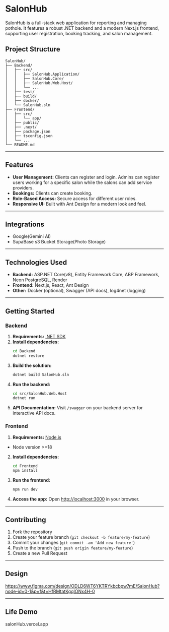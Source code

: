 # SalonHub

SalonHub is a full-stack web application for reporting and managing pothole. It features a robust .NET backend and a modern Next.js frontend, supporting user registration, booking tracking, and salon management.

## Project Structure

```
SalonHub/
├── Backend/
│   ├── src/
│   │   ├── SalonHub.Application/
│   │   ├── SalonHub.Core/
│   │   ├── SalonHub.Web.Host/
│   │   └── ...
│   ├── test/
│   ├── build/
│   ├── docker/
│   └── SalonHub.sln
├── Frontend/
│   ├── src/
│   │   └── app/
│   ├── public/
│   ├── .next/
│   ├── package.json
│   ├── tsconfig.json
│   └── ...
└── README.md
```

---

## Features

- **User Management:** Clients can register and login. Admins can register users working for a specific salon while the salons can add service providers.
- **Bookings:** Clients can create booking. 
- **Role-Based Access:** Secure access for different user roles.
- **Responsive UI:** Built with Ant Design for a modern look and feel.

---
## Integrations
- Google(Gemini AI)
- SupaBase s3 Bucket Storage(Photo Storage)

---

## Technologies Used

- **Backend:** ASP.NET Core(v8), Entity Framework Core, ABP Framework, Neon PostgreSQL, Render
- **Frontend:** Next.js, React, Ant Design
- **Other:** Docker (optional), Swagger (API docs), log4net (logging)

---

## Getting Started

### Backend

1. **Requirements:** [.NET SDK](https://dotnet.microsoft.com/download)
2. **Install dependencies:**
   ```sh
   cd Backend
   dotnet restore
   ```
3. **Build the solution:**
   ```sh
   dotnet build SalonHub.sln
   ```
4. **Run the backend:**
   ```sh
   cd src/SalonHub.Web.Host
   dotnet run
   ```
5. **API Documentation:** Visit `/swagger` on your backend server for interactive API docs.

### Frontend

1. **Requirements:** [Node.js](https://nodejs.org/)
- Node version >=18

2. **Install dependencies:**
   ```sh
   cd Frontend
   npm install
   ```
3. **Run the frontend:**
   ```sh
   npm run dev
   ```
4. **Access the app:** Open [http://localhost:3000](http://localhost:3000) in your browser.

---

## Contributing

1. Fork the repository
2. Create your feature branch (`git checkout -b feature/my-feature`)
3. Commit your changes (`git commit -am 'Add new feature'`)
4. Push to the branch (`git push origin feature/my-feature`)
5. Create a new Pull Request

---

## Design

https://www.figma.com/design/ODLD6WT6YKTRYkbcbpw7mE/SalonHub?node-id=0-1&p=f&t=HfRMtatKgqIONx4H-0

---

## Life Demo

salonHub.vercel.app
